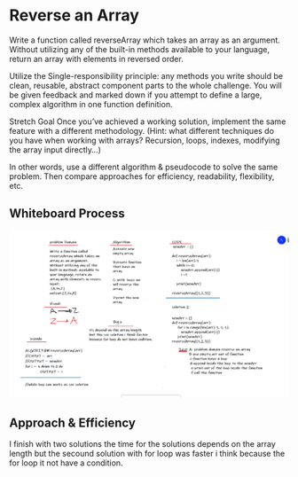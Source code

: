 
# Reverse an Array
Write a function called reverseArray which takes an array as an argument. Without utilizing any of the built-in methods available to your language, return an array with elements in reversed order.

Utilize the Single-responsibility principle: any methods you write should be clean, reusable, abstract component parts to the whole challenge. You will be given feedback and marked down if you attempt to define a large, complex algorithm in one function definition.

Stretch Goal
Once you’ve achieved a working solution, implement the same feature with a different methodology. (Hint: what different techniques do you have when working with arrays? Recursion, loops, indexes, modifying the array input directly…)

In other words, use a different algorithm & pseudocode to solve the same problem. Then compare approaches for efficiency, readability, flexibility, etc.

## Whiteboard Process
![array-reverse](./array-reverse.png)

## Approach & Efficiency
I finish with two solutions the time for the solutions depends on the array length but the secound solution with for loop was faster i think because the for loop it not have a condition. 